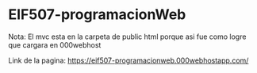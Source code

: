# EIF507-programacionWeb
 
Nota: El mvc esta en la carpeta de public html porque asi fue como logre que cargara en 000webhost

Link de la pagina: https://eif507-programacionweb.000webhostapp.com/